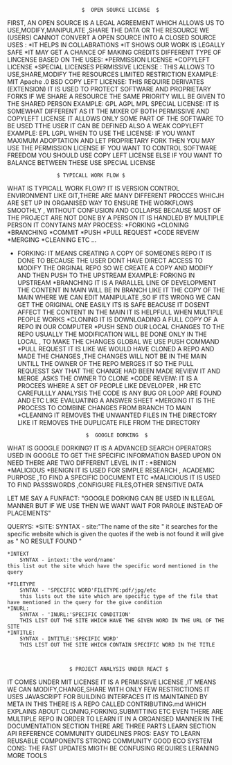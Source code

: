 							$  OPEN SOURCE LICENSE  $


FIRST, AN  OPEN SOURCE IS A LEGAL AGREEMENT WHICH ALLOWS US TO USE,MODIFY,MANIPULATE ,SHARE THE DATA OR THE RESOURCE 
WE (USERS) CANNOT CONVERT A OPEN SOURCE INTO A CLOSED SOURCE 
USES :
	*IT HELPS IN COLLABRATIONS
	*IT SHOWS OUR WORK IS LEGALLY SAFE
	*IT MAY GET A CHANCE OF MAKING CREDITS
DIFFERENT TYPE OF LINCENSE BASED ON THE USES:
	*PERMISSION LICENSE
	*COPYLEFT LICENSE
	*SPECIAL LICENSES
PERMISSIVE LICENSE :
	THIS ALLOWS TO USE,SHARE,MODIFY THE RESOURCES
	LIMITED RESTRICTION
	EXAMPLE:
		MIT
		Apache .0
		BSD 
COPY LEFT LICENSE:
	THIS REQUIRE DERIVATES (EXTENSION)
	IT IS USED TO PROTECT SOFTWARE AND PROPRIETARY FORKS 
	IF WE SHARE A RESOURCE THE SAME PRIORITY WILL BE GIVEN TO THE SHARED PERSON
	EXAMPLE:
		GPL
		AGPL
		MPL
SPECIAL LICENSE:
	IT IS SOMEWHAT DIFFERENT AS IT THE MIXER OF BOTH PERMISSIVE AND COPYLEFT LICENSE
	IT ALLOWS ONLY SOME PART OF THE SOFTWARE TO BE USED TTHE USER 
	IT CAN BE DEFINED ALSO A WEAK COPYLEFT 
	EXAMPLE:
		EPL
		LGPL
WHEN TO USE THE LICENSE:
 	IF YOU WANT MAXIMUM ADOPTATION AND LET PROPRIETARY FORK THEN YOU MAY USE THE PERMISSION LICENSE
	IF YOU WANT TO CONTROL SOFTWARE FREEDOM YOU SHOULD USE COPY LEFT LICENSE
	ELSE IF YOU WANT TO BALANCE BETWEEN THESE USE SPECIAL LICENSE 

					$ TYPICALL WORK FLOW $
WHAT IS TYPICALL WORK FLOW?
	IT IS VERSION CONTROL ENVIRONMENT LIKE GIT,THERE ARE MANY DIFFERENT PROCCES WHICJH ARE SET UP IN ORGANISED WAY 
	TO ENSURE THE WORKFLOWS SMOOTHLY , WITHOUT CONFUSION AND COLLAPSE BECAUSE MOST OF THE PROJECT ARE NOT DONE BY A PERSON
	IT IS HANDLED BY MULTIPLE PERSON
IT CONYTAINS MAY PROCESS:
	*FORKING
	*CLONING
	*BRANCHING
	*COMMIT
	*PUSH
	*PULL REQUEST
	*CODE REVEIW
	*MERGING
	*CLEANING 
	ETC ...

* FORKING:
	  IT MEANS CREATING A COPY OF SOMEONES REPO
	  IT IS DONE TO BECAUSE THE USER DONT HAVE DIRECT ACCESS TO MODIFY THE ORGINAL REPO
	  SO WE CREATE A COPY AND MODIFY AND THEN PUSH TO THE UPSTREAM
	  EXAMPLE: FORKING IN UPSTREAM 
*BRANCHING
	IT IS A PARALLEL LINE OF DEVELOPMENT 
	THE CONTENT IN MAIN WILL BE IN BRANCH 
	LIKE IT THE COPY OF THE MAIN WHERE WE CAN EDIT MANIPULATE ,SO IF ITS WRONG WE CAN GET THE ORIGINAL ONE EASILY 
	ITS IS SAFE BEACUSE IT DOSENT AFFECT THE CONTENT IN THE MAIN
	IT IS HELPFULL WHEN MULTIPLE PEOPLE WORKS 
*CLONING
	IT IS DOWNLOADING A FULL COPY OF A REPO IN OUR COMPUTER 
*PUSH
	SEND OUR LOCAL CHANGES TO THE REPO
	USUALLY THE MODIFICATION WILL BE DONE ONLY IN THE LOCAL , TO MAKE THE CHANGES GLOBAL WE USE PUSH COMMAND 
*PULL REQUEST
	IT IS LIKE WE WOULD HAVE CLONED A REPO AND MADE THE CHANGES ,THE CHANGES WILL NOT BE IN THE MAIN UNTILL THE OWNER OF THE REPO MERGES IT 
	SO THE PULL REQUESST SAY THAT THE CHANGE HAD BEEN MADE REVIEW IT AND MERGE ,ASKS THE OWNER TO CLONE 
*CODE REVEIW:
	IT IS A PROCEES WHERE A SET OF PEOPLE LIKE DEVELOPER , HR ETC CAREFULLLY ANALYSIS THE CODE IS ANY BUG OR LOOP ARE FOUND AND ETC 
	LIKE EVALUATING A ANSWER SHEET 
*MERGING
	IT IS THE PROCESS TO COMBINE CHANGES FROM  BRANCH TO MAIN 
*CLEANING 
	IT REMOVES THE UNWANTED FILES IN THE DIRECTORY 
	LIKE IT REMOVES THE DUPLICATE FILE FROM THE DIRECTORY 
	
	



							$  GOOGLE DORKING  $






WHAT IS GOOGLE DORKING?
	IT IS A ADVANCED SEARCH OPERATORS USED IN GOOGLE TO GET THE SPECIFIC INFORMATION BASED UPON ON NEED 
	THERE ARE TWO DIFFERENT LEVEL IN IT :
					*BENIGN			
					*MALICIOUS
*BENIGN 
	IT IS USED FOR SIMPLE RESEARCH , ACADEMIC PURPOSE ,TO FIND A SPECIFIC DOCUMENT ETC
*MALICIOUS
	IT IS USED TO FIND PASSSWORDS ,CONFIGURE FILES,OTHER SENSITIVE DATA

 LET ME SAY A FUNFACT:
       "GOOGLE DORKING CAN BE USED IN ILLEGAL MANNER BUT IF WE USE THEN WE WANT WAIT FOR PAROLE INSTEAD OF PLACEMENTS"


QUERYS:
        *SITE:
                SYNTAX - site:"The name of the site "
        it searches for the specific website which is given the quotes
        if the web is not found it will give as " NO RESULT FOUND "
	
	*INTEXT
		SYNTAX - intext:'the word/name'
	this list out the site which have the specific word mentioned in the query

	*FILETYPE
		SYNTAX - 'SPECIFIC WORD'FILETYPE:pdf/jpg/etc
		this lists out the site which are specific type of the file that have mentioned in the query for the give condition 
	*INURL:
		SYNTAX - 'INURL:'SPECIFIC CONDITION'
		THIS LIST OUT THE SITE WHICH HAVE THE GIVEN WORD IN THE URL OF THE SITE 
	*INTITLE:
		SYNTAX - INTITLE:'SPECIFIC WORD'
		THIS LIST OUT THE SITE WHICH CONTAIN SPECIFIC WORD IN THE TITLE
 


						$ PROJECT ANALYSIS UNDER REACT $


IT COMES UNDER MIT LICENSE 
IT IS A PERMISSIVE LICENSE ,IT MEANS WE CAN MODIFY,CHANGE,SHARE WITH ONLY FEW RESTRICTIONS
IT USES JAVASCRIPT FOR BUILDING INTERFACES 
IT IS MAINTAINED BY META 
IN THIS THERE IS A REPO CALLED CONTRIBUTING.md WHICH EXPLAINS ABOUT CLONING,FORKING,SUBMITTING ETC
EVEN THERE ARE MULTIPLE REPO IN ORDER TO LEARN IT IN A ORGANISED MANNER 
IN THE DOCUMENTATION SECTION THERE ARE THREE PARTS 
		LEARN SECTION
		API REFERENCE
		COMMUNITY GUIDELINES 
PROS:
	EASY TO LEARN
	REUSABLE COMPONENTS
	STRONG COMMUNITY
	GOOD ECO SYSTEM
CONS:
	THE FAST UPDATES MIGTH BE CONFUSING 
	REQUIRES LERANING MORE TOOLS
